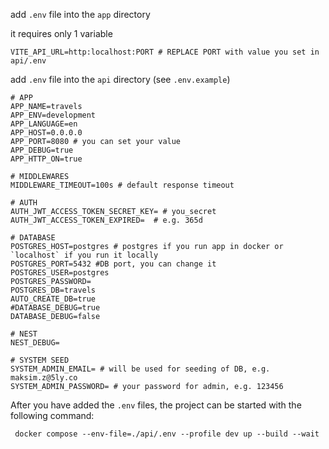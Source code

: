 add `.env` file into the `app` directory

it requires only 1 variable

```dotenv
VITE_API_URL=http:localhost:PORT # REPLACE PORT with value you set in api/.env
```


add `.env` file into the `api` directory (see `.env.example`)

```dotenv
# APP
APP_NAME=travels
APP_ENV=development
APP_LANGUAGE=en
APP_HOST=0.0.0.0
APP_PORT=8080 # you can set your value
APP_DEBUG=true
APP_HTTP_ON=true

# MIDDLEWARES
MIDDLEWARE_TIMEOUT=100s # default response timeout

# AUTH
AUTH_JWT_ACCESS_TOKEN_SECRET_KEY= # you_secret
AUTH_JWT_ACCESS_TOKEN_EXPIRED=  # e.g. 365d

# DATABASE
POSTGRES_HOST=postgres # postgres if you run app in docker or `localhost` if you run it locally
POSTGRES_PORT=5432 #DB port, you can change it 
POSTGRES_USER=postgres
POSTGRES_PASSWORD=
POSTGRES_DB=travels
AUTO_CREATE_DB=true
#DATABASE_DEBUG=true
DATABASE_DEBUG=false

# NEST
NEST_DEBUG=

# SYSTEM SEED
SYSTEM_ADMIN_EMAIL= # will be used for seeding of DB, e.g. maksim.z@5ly.co
SYSTEM_ADMIN_PASSWORD= # your password for admin, e.g. 123456
```

After you have added the `.env` files, the project can be started with the following command:

```shell
 docker compose --env-file=./api/.env --profile dev up --build --wait
```
